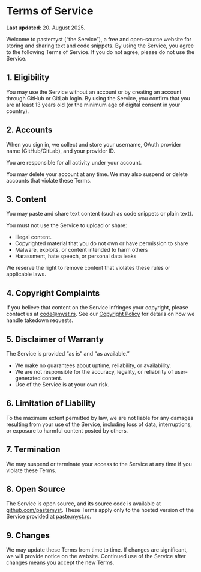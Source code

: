 # Terms of Service

**Last updated**: 20. August 2025.

Welcome to pastemyst (“the Service”), a free and open-source website for storing and sharing text and code snippets. By using the Service, you agree to the following Terms of Service. If you do not agree, please do not use the Service.

## 1. Eligibility

You may use the Service without an account or by creating an account through GitHub or GitLab login. By using the Service, you confirm that you are at least 13 years old (or the minimum age of digital consent in your country).

##  2. Accounts

When you sign in, we collect and store your username, OAuth provider name (GitHub/GitLab), and your provider ID.

You are responsible for all activity under your account.

You may delete your account at any time. We may also suspend or delete accounts that violate these Terms.

## 3. Content

You may paste and share text content (such as code snippets or plain text).

You must not use the Service to upload or share:

- Illegal content.
- Copyrighted material that you do not own or have permission to share
- Malware, exploits, or content intended to harm others
- Harassment, hate speech, or personal data leaks

We reserve the right to remove content that violates these rules or applicable laws.

## 4. Copyright Complaints

If you believe that content on the Service infringes your copyright, please contact us at code@myst.rs. See our [Copyright Policy](/legal/copyright) for details on how we handle takedown requests.

## 5. Disclaimer of Warranty

The Service is provided “as is” and “as available.”

- We make no guarantees about uptime, reliability, or availability.
- We are not responsible for the accuracy, legality, or reliability of user-generated content.
- Use of the Service is at your own risk.

## 6. Limitation of Liability

To the maximum extent permitted by law, we are not liable for any damages resulting from your use of the Service, including loss of data, interruptions, or exposure to harmful content posted by others.

## 7. Termination

We may suspend or terminate your access to the Service at any time if you violate these Terms.

## 8. Open Source

The Service is open source, and its source code is available at [github.com/pastemyst](https://github.com/pastemyst). These Terms apply only to the hosted version of the Service provided at [paste.myst.rs](https://paste.myst.rs).

## 9. Changes

We may update these Terms from time to time. If changes are significant, we will provide notice on the website. Continued use of the Service after changes means you accept the new Terms.